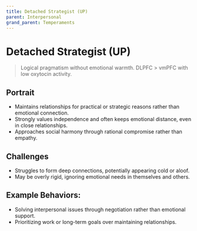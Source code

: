 ```yaml
---
title: Detached Strategist (UP)
parent: Interpersonal
grand_parent: Temperaments
---
```


# Detached Strategist (UP)

>Logical pragmatism without emotional warmth. DLPFC \> vmPFC with low oxytocin activity.

## Portrait
* Maintains relationships for practical or strategic reasons rather than emotional connection.
* Strongly values independence and often keeps emotional distance, even in close relationships.
* Approaches social harmony through rational compromise rather than empathy.

## Challenges
* Struggles to form deep connections, potentially appearing cold or aloof.
* May be overly rigid, ignoring emotional needs in themselves and others.

## Example Behaviors:
* Solving interpersonal issues through negotiation rather than emotional support.
* Prioritizing work or long-term goals over maintaining relationships.